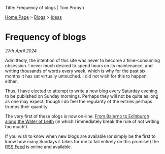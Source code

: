 Title: Frequency of blogs | Tom Probyn

[Home Page](https://tomprobyn.uk) > [Blogs](https://tomprobyn.uk/blogs) > [Ideas](https://tomprobyn.uk/ideas)

# Frequency of blogs
*27th April 2024*

Admittedly, the intention of this site was never to become a time-consuming obsession. I never much desired to spend hours on its maintenance, and writing thousands of words every week, which is why for the past six months it has sat virtually untouched. I did not wish for this to happen either.

Thus, I have elected to attempt to write a new blog every Saturday evening, to be published on Sunday mornings. Perhaps they will not be quite as long as one may expect, though I do feel the regularity of the entries perhaps trumps their quantity.

The very first of these blogs is now on-line: [From Balerno to Edinburgh along the Water of Leith](./balerno_edinburgh.html) (in which I immediately break the rule of not writing too much!).

If you wish to know when new blogs are available (or simply be the first to know how many Sundays it takes for me to fail entirely on this promise!) the [RSS Feed](../feed/index.html) is online and available.
